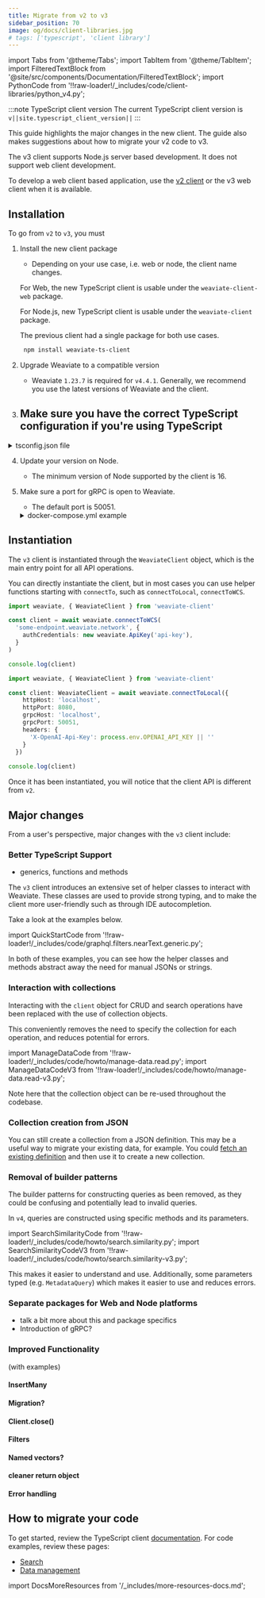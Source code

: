 ```yaml
---
title: Migrate from v2 to v3
sidebar_position: 70
image: og/docs/client-libraries.jpg
# tags: ['typescript', 'client library']
---
```


import Tabs from '@theme/Tabs';
import TabItem from '@theme/TabItem';
import FilteredTextBlock from '@site/src/components/Documentation/FilteredTextBlock';
import PythonCode from '!!raw-loader!/_includes/code/client-libraries/python_v4.py';

:::note TypeScript client version
The current TypeScript client version is `v||site.typescript_client_version||`
:::

This guide highlights the major changes in the new client. The guide also makes suggestions about how to migrate your v2 code to v3.

The v3 client supports Node.js server based development. It does not support web client development.

To develop a web client based application, use the [v2 client](/developers/weaviate/client-libraries/typescript/typescript-v2) or the v3 web client when it is available.

## Installation

To go from `v2` to `v3`, you must

1. Install the new client package
    - Depending on your use case, i.e. web or node, the client name changes. 

    For Web, the new TypeScript client is usable under the `weaviate-client-web` package. 

    For Node.js, new TypeScript client is usable under the `weaviate-client` package. 

    The previous client had a single package for both use cases.

    ```bash
     npm install weaviate-ts-client
    ```

2. Upgrade Weaviate to a compatible version
    - Weaviate `1.23.7` is required for `v4.4.1`. Generally, we recommend you use the latest versions of Weaviate and the client.

3. Make sure you have the correct TypeScript configuration if you're using TypeScript
    - 

<details>
      <summary> tsconfig.json file</summary>

    To properly use the client, add the following to your `tsconfig.json` file:

    ```json
  {
      "compilerOptions": {
        ...
        "target": "esnext",
        "module": "esnext", 
        "moduleResolution": "Node16",
        "include": ["*.ts"], 
        "esModuleInterop": true,
        "lib": [ "es2018" ],
        ...
     }
  }
    ```
</details>

4. Update your version on Node.

    - The minimum version of Node supported by the client is 16. 

3. Make sure a port for gRPC is open to Weaviate.
    - The default port is 50051.

    <details>
      <summary>docker-compose.yml example</summary>

    If you are running Weaviate with Docker, you can map the default port (`50051`) by adding the following to your `docker-compose.yml` file:

    ```yaml
        ports:
        - 8080:8080
        - 50051:50051
    ```

    </details>

## Instantiation

The `v3` client is instantiated through the `WeaviateClient` object, which is the main entry point for all API operations.

You can directly instantiate the client, but in most cases you can use helper functions starting with `connectTo`, such as `connectToLocal`, `connectToWCS`. 

<Tabs groupId="languages">
<TabItem value="wcs" label="WCS">

```ts
import weaviate, { WeaviateClient } from 'weaviate-client'

const client = await weaviate.connectToWCS(
  'some-endpoint.weaviate.network', {
    authCredentials: new weaviate.ApiKey('api-key'),
  } 
)

console.log(client)
```

</TabItem>
<TabItem value="local" label="Local">

```ts
import weaviate, { WeaviateClient } from 'weaviate-client'

const client: WeaviateClient = await weaviate.connectToLocal({
    httpHost: 'localhost',
    httpPort: 8080,
    grpcHost: 'localhost',
    grpcPort: 50051,
    headers: {
      'X-OpenAI-Api-Key': process.env.OPENAI_API_KEY || ''
    }
  })
 
console.log(client)
```

</TabItem>
</Tabs>

Once it has been instantiated, you will notice that the client API is different from `v2`.

## Major changes

From a user's perspective, major changes with the `v3` client include:
 

### Better TypeScript Support

  - generics, functions and methods

The `v3` client introduces an extensive set of helper classes to interact with Weaviate. These classes are used to provide strong typing, and to make the client more user-friendly such as through IDE autocompletion.

Take a look at the examples below.

import QuickStartCode from '!!raw-loader!/_includes/code/graphql.filters.nearText.generic.py';

<Tabs groupId="languages">
<TabItem value="create" label="Create a collection">

  <FilteredTextBlock
    text={PythonCode}
    startMarker="# START CreateCollectionExample"
    endMarker="# END CreateCollectionExample"
    language="py"
  />

</TabItem>
<TabItem value="query" label="NearText query">

  <FilteredTextBlock
    text={QuickStartCode}
    startMarker="# NearTextExample"
    endMarker="# END NearTextExample"
    language="py"
  />

</TabItem>
</Tabs>

In both of these examples, you can see how the helper classes and methods abstract away the need for manual JSONs or strings.

### Interaction with collections

Interacting with the `client` object for CRUD and search operations have been replaced with the use of collection objects.

This conveniently removes the need to specify the collection for each operation, and reduces potential for errors.

import ManageDataCode from '!!raw-loader!/_includes/code/howto/manage-data.read.py';
import ManageDataCodeV3 from '!!raw-loader!/_includes/code/howto/manage-data.read-v3.py';

<Tabs groupId="languages">
  <TabItem value="py" label="Python (v4)">
    <FilteredTextBlock
      text={ManageDataCode}
      startMarker="# ReadObject START"
      endMarker="# ReadObject END"
      language="py"
    />
  </TabItem>

  <TabItem value="py3" label="Python (v3)">
    <FilteredTextBlock
      text={ManageDataCodeV3}
      startMarker="# ReadObject START"
      endMarker="# ReadObject END"
      language="py"
    />
  </TabItem>
</Tabs>

Note here that the collection object can be re-used throughout the codebase.

### Collection creation from JSON

You can still create a collection from a JSON definition. This may be a useful way to migrate your existing data, for example. You could [fetch an existing definition](../../manage-data/collections.mdx#read-a-single-collection-definition) and then use it to create a new collection.

<FilteredTextBlock
  text={PythonCode}
  startMarker="# START CreateCollectionFromJSON"
  endMarker="# END CreateCollectionFromJSON"
  language="py"
/>

### Removal of builder patterns

The builder patterns for constructing queries as been removed, as they could be confusing and potentially lead to invalid queries.

In `v4`, queries are constructed using specific methods and its parameters.

import SearchSimilarityCode from '!!raw-loader!/_includes/code/howto/search.similarity.py';
import SearchSimilarityCodeV3 from '!!raw-loader!/_includes/code/howto/search.similarity-v3.py';

<Tabs groupId="languages">
  <TabItem value="py" label="Python (v4)">
    <FilteredTextBlock
      text={SearchSimilarityCode}
      startMarker="# GetNearTextPython"
      endMarker="# END GetNearTextPython"
      language="python"
    />
  </TabItem>

  <TabItem value="py3" label="Python (v3)">
    <FilteredTextBlock
      text={SearchSimilarityCodeV3}
      startMarker="# GetNearTextPython"
      endMarker="# END GetNearTextPython"
      language="python"
    />
  </TabItem>
</Tabs>

This makes it easier to understand and use. Additionally, some parameters typed (e.g. `MetadataQuery`) which makes it easier to use and reduces errors.

### Separate packages for Web and Node platforms

  - talk a bit more about this and package specifics 
  - Introduction of gRPC?

### Improved Functionality

(with examples)

#### InsertMany
#### Migration?
#### Client.close()
#### Filters
#### Named vectors? 
#### cleaner return object 
#### Error handling 


## How to migrate your code

To get started, review the TypeScript client [documentation](/developers/weaviate/client-libraries/typescript/typescript-v3). For code examples, review these pages:

- [Search](/developers/weaviate/search)
- [Data management](/developers/weaviate/manage-data)

import DocsMoreResources from '/_includes/more-resources-docs.md';

<DocsMoreResources />
